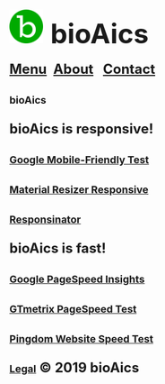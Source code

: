 # <a href="https://bioaics.github.io"><img width="60px" src="/bioAics.svg" /></a> &nbsp;<strong><font size="7">bioAics</font></strong>
<strong><font size="5"><a href="https://bioaics.github.io/menu">Menu</a></font></strong>&nbsp;&nbsp;&nbsp;<strong><font size="5"><a href="https://bioaics.github.io/about">About</a>&nbsp;&nbsp;&nbsp;<strong><font size="5"><a href="https://bioaics.github.io/contact">Contact</a></font></strong>
<p><strong><font size="4">bioAics</font></strong></p>
<p><strong>bioAics is responsive!</strong></p>
<p><strong><font size="4"><a href="https://search.google.com/test/mobile-friendly?id=K_c2vnXx8p2XvosjuenFFg" target="_blank">Google Mobile-Friendly Test</a></font></strong></p>
<p><strong><font size="4"><a href="https://material.io/resources/resizer/#device=handset&url=https%3A%2F%2Fbioaics.github.io&width=360" target="_blank">Material Resizer Responsive</a></font></strong></p>
<p><strong><font size="4"><a href="https://responsinator.com/?url=https%3A%2F%2Fbioaics.github.io" target="_blank">Responsinator</a></font></strong></p>
<p><strong>bioAics is fast!</strong></p>
<p><strong><font size="4"><a href="https://developers.google.com/speed/pagespeed/insights/?hl=de&url=https%3A%2F%2Fbioaics.github.io&tab=desktop" target="_blank">Google PageSpeed Insights</a></font></strong></p>
<p><strong><font size="4"><a href="https://gtmetrix.com/reports/bioaics.github.io/NGqkuUQZ" target="_blank">GTmetrix PageSpeed Test</a></font></strong></p>
<p><strong><font size="4"><a href="https://tools.pingdom.com/#5b515ceb79400000" target="_blank">Pingdom Website Speed Test</a></font></strong></p>
  
<strong><font size="4"><a href="https://bioaics.github.io/legal">Legal</a></font></strong> © 2019 bioAics
